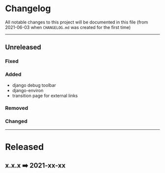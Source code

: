 # Changelog

All notable changes to this project will be documented in this file (from 2021-06-03 when `CHANGELOG.md` was created for the first time)

---

## Unreleased

### Fixed

### Added

- django debug toolbar
- django-environ
- transition page for external links

### Removed

### Changed

---

# Released

## x.x.x ➡️ 2021-xx-xx
